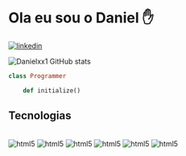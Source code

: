 # Ola eu sou o Daniel ✋
[![linkedin](https://img.shields.io/badge/LinkedIn-0077B5?style=for-the-badge&logo=linkedin&logoColor=white)](https://www.linkedin.com/in/daniel-cabral-43277121b/)

![Danielxx1 GitHub stats](https://github-readme-stats.vercel.app/api?username=Danielxx1&show_icons=true&theme=radical)

```ruby 
class Programmer

	def initialize() 
```

## Tecnologias

<div style="display: inline_block"><br/>
    <img align:center alt="html5" src="https://img.shields.io/badge/HTML-239120?style=for-the-badge&logo=html5&logoColor=white" />
    <img align:center alt="html5" src="https://img.shields.io/badge/CSS3-1572B6?style=for-the-badge&logo=css3&logoColor=white" />
    <img align:center alt="html5" src="https://img.shields.io/badge/JavaScript-F7DF1E?style=for-the-badge&logo=javascript&logoColor=black" />
    <img align:center alt="html5" src="https://img.shields.io/badge/TypeScript-007ACC?style=for-the-badge&logo=typescript&logoColor=white" />
    <img align:center alt="html5" src="https://img.shields.io/badge/Ruby-20232A?style=for-the-badge&logo=react&logoColor=61DAFB" />
    <img align:center alt="html5" src="https://img.shields.io/badge/Rails.js-43853D?style=for-the-badge&logo=node.js&logoColor=white" />

</div>
